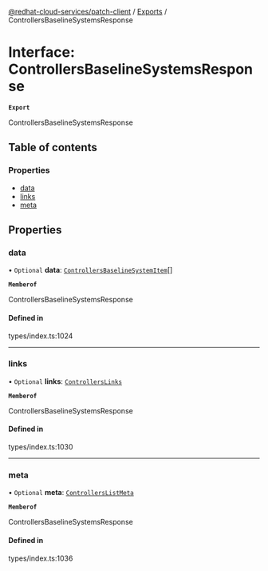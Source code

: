 [@redhat-cloud-services/patch-client](../README.md) / [Exports](../modules.md) / ControllersBaselineSystemsResponse

# Interface: ControllersBaselineSystemsResponse

**`Export`**

ControllersBaselineSystemsResponse

## Table of contents

### Properties

- [data](ControllersBaselineSystemsResponse.md#data)
- [links](ControllersBaselineSystemsResponse.md#links)
- [meta](ControllersBaselineSystemsResponse.md#meta)

## Properties

### data

• `Optional` **data**: [`ControllersBaselineSystemItem`](ControllersBaselineSystemItem.md)[]

**`Memberof`**

ControllersBaselineSystemsResponse

#### Defined in

types/index.ts:1024

___

### links

• `Optional` **links**: [`ControllersLinks`](ControllersLinks.md)

**`Memberof`**

ControllersBaselineSystemsResponse

#### Defined in

types/index.ts:1030

___

### meta

• `Optional` **meta**: [`ControllersListMeta`](ControllersListMeta.md)

**`Memberof`**

ControllersBaselineSystemsResponse

#### Defined in

types/index.ts:1036
